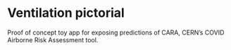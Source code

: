 
# Ventilation pictorial

Proof of concept toy app for exposing predictions of CARA, CERN’s COVID Airborne Risk Assessment tool.